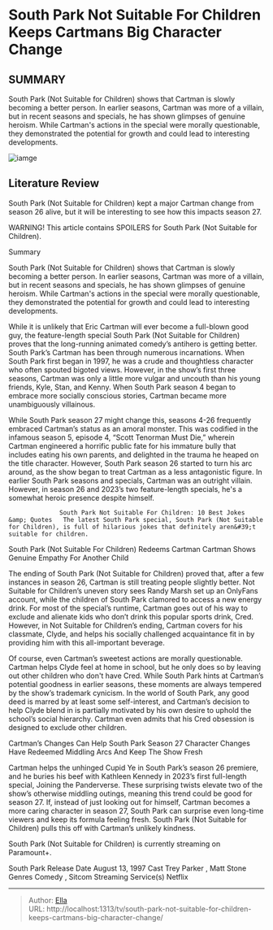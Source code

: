# South Park Not Suitable For Children Keeps Cartmans Big Character Change


## SUMMARY 



  South Park (Not Suitable for Children) shows that Cartman is slowly becoming a better person.   In earlier seasons, Cartman was more of a villain, but in recent seasons and specials, he has shown glimpses of genuine heroism.   While Cartman&#39;s actions in the special were morally questionable, they demonstrated the potential for growth and could lead to interesting developments.  

![iamge]()

## Literature Review
South Park (Not Suitable for Children) kept a major Cartman change from season 26 alive, but it will be interesting to see how this impacts season 27.

WARNING! This article contains SPOILERS for South Park (Not Suitable for Children).



Summary

  South Park (Not Suitable for Children) shows that Cartman is slowly becoming a better person.   In earlier seasons, Cartman was more of a villain, but in recent seasons and specials, he has shown glimpses of genuine heroism.   While Cartman&#39;s actions in the special were morally questionable, they demonstrated the potential for growth and could lead to interesting developments.  







While it is unlikely that Eric Cartman will ever become a full-blown good guy, the feature-length special South Park (Not Suitable for Children) proves that the long-running animated comedy’s antihero is getting better. South Park’s Cartman has been through numerous incarnations. When South Park first began in 1997, he was a crude and thoughtless character who often spouted bigoted views. However, in the show’s first three seasons, Cartman was only a little more vulgar and uncouth than his young friends, Kyle, Stan, and Kenny. When South Park season 4 began to embrace more socially conscious stories, Cartman became more unambiguously villainous.

While South Park season 27 might change this, seasons 4-26 frequently embraced Cartman’s status as an amoral monster. This was codified in the infamous season 5, episode 4, “Scott Tenorman Must Die,” wherein Cartman engineered a horrific public fate for his immature bully that includes eating his own parents, and delighted in the trauma he heaped on the title character. However, South Park season 26 started to turn his arc around, as the show began to treat Cartman as a less antagonistic figure. In earlier South Park seasons and specials, Cartman was an outright villain. However, in season 26 and 2023’s two feature-length specials, he&#39;s a somewhat heroic presence despite himself.




                  South Park Not Suitable For Children: 10 Best Jokes &amp; Quotes   The latest South Park special, South Park (Not Suitable for Children), is full of hilarious jokes that definitely aren&#39;t suitable for children.    


 South Park (Not Suitable For Children) Redeems Cartman 
Cartman Shows Genuine Empathy For Another Child
          

The ending of South Park (Not Suitable for Children) proved that, after a few instances in season 26, Cartman is still treating people slightly better. Not Suitable for Children’s uneven story sees Randy Marsh set up an OnlyFans account, while the children of South Park clamored to access a new energy drink. For most of the special’s runtime, Cartman goes out of his way to exclude and alienate kids who don’t drink this popular sports drink, Cred. However, in Not Suitable for Children’s ending, Cartman covers for his classmate, Clyde, and helps his socially challenged acquaintance fit in by providing him with this all-important beverage.




Of course, even Cartman’s sweetest actions are morally questionable. Cartman helps Clyde feel at home in school, but he only does so by leaving out other children who don&#39;t have Cred. While South Park hints at Cartman’s potential goodness in earlier seasons, these moments are always tempered by the show’s trademark cynicism. In the world of South Park, any good deed is marred by at least some self-interest, and Cartman’s decision to help Clyde blend in is partially motivated by his own desire to uphold the school’s social hierarchy. Cartman even admits that his Cred obsession is designed to exclude other children.



 Cartman’s Changes Can Help South Park Season 27 
Character Changes Have Redeemed Middling Arcs And Keep The Show Fresh
         

Cartman helps the unhinged Cupid Ye in South Park’s season 26 premiere, and he buries his beef with Kathleen Kennedy in 2023’s first full-length special, Joining the Panderverse. These surprising twists elevate two of the show’s otherwise middling outings, meaning this trend could be good for season 27. If, instead of just looking out for himself, Cartman becomes a more caring character in season 27, South Park can surprise even long-time viewers and keep its formula feeling fresh. South Park (Not Suitable for Children) pulls this off with Cartman’s unlikely kindness.






South Park (Not Suitable for Children) is currently streaming on Paramount&#43;.




  South Park   Release Date   August 13, 1997    Cast   Trey Parker , Matt Stone    Genres   Comedy , Sitcom    Streaming Service(s)   Netflix       


---

> Author: [Ella](https://instagram.hk.cn/)  
> URL: http://localhost:1313/tv/south-park-not-suitable-for-children-keeps-cartmans-big-character-change/  

